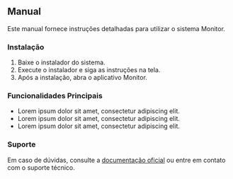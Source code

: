 ## Manual

Este manual fornece instruções detalhadas para utilizar o sistema Monitor.

### Instalação

1. Baixe o instalador do sistema.
2. Execute o instalador e siga as instruções na tela.
3. Após a instalação, abra o aplicativo Monitor.

### Funcionalidades Principais

- Lorem ipsum dolor sit amet, consectetur adipiscing elit.
- Lorem ipsum dolor sit amet, consectetur adipiscing elit.
- Lorem ipsum dolor sit amet, consectetur adipiscing elit.

### Suporte

Em caso de dúvidas, consulte a [documentação oficial](../index.md) ou entre em contato com o suporte técnico.